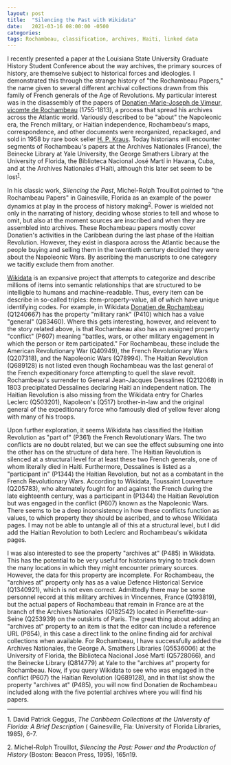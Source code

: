 ```yaml
---
layout: post
title:  "Silencing the Past with Wikidata"
date:   2021-03-16 08:00:00 -0500
categories:
tags: Rochambeau, classification, archives, Haiti, linked data
---
```


I recently presented a paper at the Louisiana State University Graduate History Student Conference about the way archives, the primary sources of history, are themselve subject to historical forces and ideologies. I demonstrated this through the strange history of "the Rochambeau Papers," the name given to several different archival collections drawn from this family of French generals of the Age of Revolutions. My particular interest was in the disassembly of the papers of [Donatien-Marie-Joseph de Vimeur, vicomte de Rochambeau](https://en.wikipedia.org/wiki/Donatien-Marie-Joseph_de_Vimeur,_vicomte_de_Rochambeau) (1755-1813), a process that spread his archives across the Atlantic world. Variously described to be "about" the Napoleonic era, the French military, or Haitian independence, Rochambeau's maps, correspondence, and other documents were reorganized, repackaged, and sold in 1958 by rare book seller [H. P. Kraus](https://en.wikipedia.org/wiki/Hans_P._Kraus). Today historians will encounter segments of Rochambeau's papers at the Archives Nationales (France), the Beinecke Library at Yale University, the George Smathers Library at the University of Florida, the Biblioteca Nacional José Martí in Havana, Cuba, and at the Archives Nationales d'Haïti, although this later set seem to be lost<sup>[1](#footnote1)</sup>.

In his classic work, *Silencing the Past*, Michel-Rolph Trouillot pointed to "the Rochambeau Papers" in Gainesville, Florida as an example of the power dynamics at play in the process of history making<sup>[2](#footnote2)</sup>. Power is wielded not only in the narrating of history, deciding whose stories to tell and whose to omit, but also at the moment sources are inscribed and when they are assembled into archives. These Rochambeau papers mostly cover Donatien's activities in the Caribbean during the last phase of the Haitian Revolution. However, they exist in diaspora across the Atlantic because the people buying and selling them in the twentieth century decided they were about the Napoleonic Wars. By ascribing the manuscripts to one category we tacitly exclude them from another. 

[Wikidata](https://www.wikidata.org/wiki/Wikidata:Main_Page) is an expansive project that attempts to categorize and describe millions of items into semantic relationships that are structured to be intelligble to humans and machine-readable. Thus, every item can be describe in so-called triples: item-property-value, all of which have unique identifying codes. For example, in Wikidata [Donatien de Rochambeau](https://www.wikidata.org/wiki/Q1240667) (Q1240667) has the property "military rank" (P410) which has a value "general" (Q83460). Where this gets interesting, however, and relevent to the story related above, is that Rochambeau also has an assigned property "conflict" (P607) meaning  "battles, wars, or other military engagement in which the person or item participated." For Rochambeau, these include the American Revolutionary War (Q40949), the French Revolutionary Wars (Q207318), and the Napoleonic Wars (Q78994). The Haitian Revolution (Q689128) is not listed even though Rochambeau was the last general of the French expeditionary force attempting to quell the slave revolt. Rochambeau's surrender to General Jean-Jacques Dessalines (Q212068) in 1803 precipitated Dessalines declaring Haiti an independent nation. The Haitian Revolution is also missing from the Wikidata entry for Charles Leclerc (Q503201), Napoleon's (Q517) brother-in-law and the original general of the expeditionary force who famously died of yellow fever along with many of his troops.

Upon further exploration, it seems Wikidata has classified the Haitian Revolution as "part of" (P361) the French Revolutionary Wars. The two conflicts are no doubt related, but we can see the effect subsuming one into the other has on the structure of data here. The Haitian Revolution is silenced at a structural level for at least these two French generals, one of whom literally died in Haiti. Furthermore, Dessalines is listed as a "participant in" (P1344) the Haitian Revolution, but not as a combatant in the  French Revolutionary Wars. According to Wikidata, Toussaint Louverture (Q205783), who alternately fought for and against the French during the late eighteenth century, was a participant in (P1344) the Haitian Revolution but was engaged in the conflict (P607) known as the Napoleonic Wars. There seems to be a deep inconsistency in how these conflicts function as values, to which property they should be ascribed, and to whose Wikidata pages. I may not be able to untangle all of this at a structural level, but I did add the Haitian Revolution to both Leclerc and Rochambeau's wikidata pages.

I was also interested to see the property "archives at" (P485) in Wikidata. This has the potential to be very useful for historians trying to track down the many locations in which they might encounter primary sources. However, the data for this property are incomplete. For Rochambeau, the "archives at" property only has as a value Defence Historical Service (Q1340921), which is not even correct. Admittedly there may be some personnel record at this military archives in Vincennes, France (Q193819), but the actual papers of Rochambeau that remain in France are at the branch of the Archives Nationales (Q182542) located in Pierrefitte-sur-Seine (Q253939) on the outskirts of Paris. The great thing about adding an "archives at" property to an item is that the editor can include a reference URL (P854), in this case a direct link to the online finding aid for archival collections when available. For Rochambeau, I have successfully added the Archives Nationales, the George A. Smathers Libraries (Q5536006) at the University of Florida, the Biblioteca Nacional José Martí (Q5728066), and the Beinecke Library (Q814779) at Yale to the "archives at" property for Rochambeau. Now, if you query Wikidata to see who was engaged in the conflict (P607) the Haitian Revolution (Q689128), and in that list show the property "archives at" (P485), you will now find Donatien de Rochambeau included along with the five potential archives where you will find his papers.

---
<a name="footnote1">1.</a> David Patrick Geggus, *The Caribbean Collections at the University of Florida: A Brief Description* ( Gainesville, Fla: University of Florida Libraries, 1985), 6-7.

<a name="footnote2">2.</a> Michel-Rolph Trouillot, *Silencing the Past: Power and the Production of History* (Boston: Beacon Press, 1995), 165n19.
